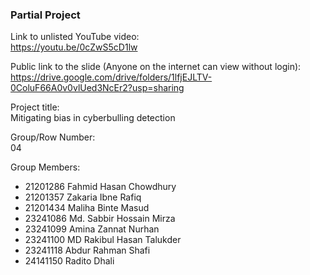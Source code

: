 ### Partial Project

Link to unlisted YouTube video: <br>
https://youtu.be/0cZwS5cD1lw

Public link to the slide (Anyone on the internet can view without login): <br>
https://drive.google.com/drive/folders/1lfjEJLTV-0ColuF66A0v0vlUed3NcEr2?usp=sharing


Project title: <br>
Mitigating bias in cyberbulling detection

Group/Row Number: <br>
04

Group Members: <br>
- 21201286 Fahmid Hasan Chowdhury
- 21201357 Zakaria Ibne Rafiq
- 21201434 Maliha Binte Masud
- 23241086 Md. Sabbir Hossain Mirza
- 23241099 Amina Zannat Nurhan
- 23241100 MD Rakibul Hasan Talukder
- 23241118 Abdur Rahman Shafi
- 24141150 Radito Dhali
